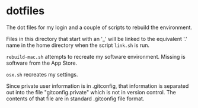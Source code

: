 dotfiles
========

The dot files for my login and a couple of scripts to rebuild the environment.

Files in this directory that start with an '_' will be linked to the equivalent
'.' name in the home directory when the script `link.sh` is run.

`rebuild-mac.sh` attempts to recreate my software environment. Missing is
software from the App Store.

`osx.sh` recreates my settings.

Since private user information is in .gitconfig, that information is separated
out into the file "gitconfig.private" which is not in version control. The
contents of that file are in standard .gitconfig file format.
